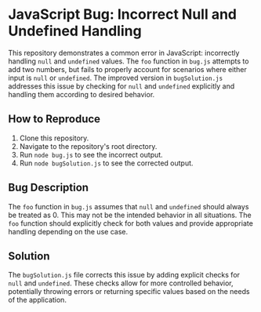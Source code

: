 # JavaScript Bug: Incorrect Null and Undefined Handling

This repository demonstrates a common error in JavaScript: incorrectly handling `null` and `undefined` values.  The `foo` function in `bug.js` attempts to add two numbers, but fails to properly account for scenarios where either input is `null` or `undefined`. The improved version in `bugSolution.js` addresses this issue by checking for `null` and `undefined` explicitly and handling them according to desired behavior.

## How to Reproduce

1. Clone this repository.
2. Navigate to the repository's root directory.
3. Run `node bug.js` to see the incorrect output.
4. Run `node bugSolution.js` to see the corrected output.

## Bug Description

The `foo` function in `bug.js` assumes that `null` and `undefined` should always be treated as 0.  This may not be the intended behavior in all situations.   The `foo` function should explicitly check for both values and provide appropriate handling depending on the use case.

## Solution

The `bugSolution.js` file corrects this issue by adding explicit checks for `null` and `undefined`.  These checks allow for more controlled behavior, potentially throwing errors or returning specific values based on the needs of the application.